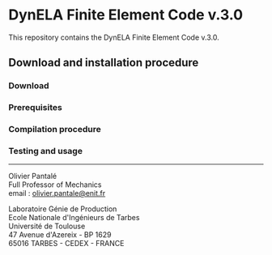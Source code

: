 # DynELA Finite Element Code v.3.0
This repository contains the DynELA Finite Element Code v.3.0.

## Download and installation procedure
### Download
### Prerequisites
### Compilation procedure
### Testing and usage


***
Olivier Pantalé  
Full Professor of Mechanics  
email : olivier.pantale@enit.fr

Laboratoire Génie de Production  
Ecole Nationale d'Ingénieurs de Tarbes  
Université de Toulouse  
47 Avenue d'Azereix - BP 1629  
65016 TARBES - CEDEX - FRANCE
